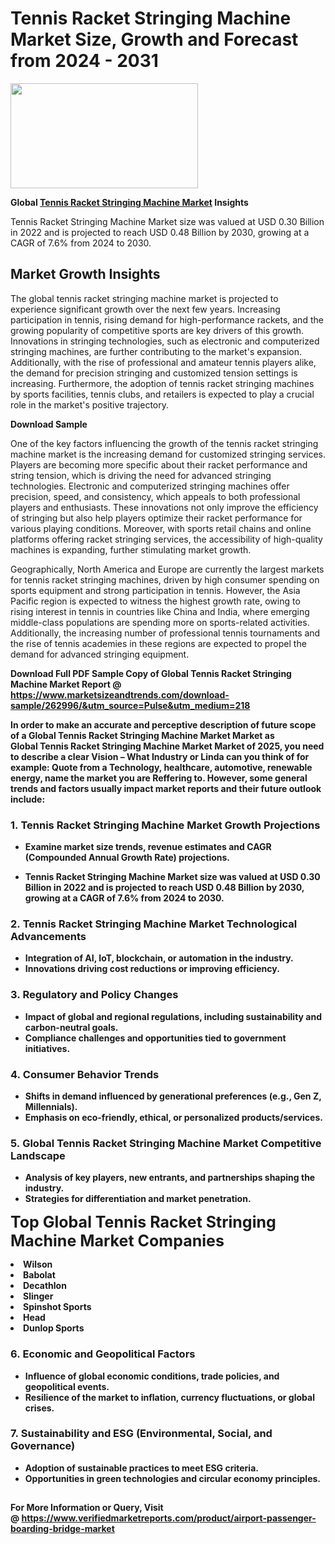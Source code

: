 <H1>Tennis Racket Stringing Machine Market Size, Growth and Forecast from 2024 - 2031</H1><img class="aligncenter size-medium wp-image-584254" src="https://thirdeyenews.in/wp-content/uploads/2024/09/Global-Market-Research-300x168.jpeg" alt="" width="300" height="168" /><p><strong>Global&nbsp;<a href="https://www.marketsizeandtrends.com/download-sample/262996/&amp;utm_source=Pulse&amp;utm_medium=218">Tennis Racket Stringing Machine Market</a> Insights</strong></p><p>Tennis Racket Stringing Machine Market size was valued at USD 0.30 Billion in 2022 and is projected to reach USD 0.48 Billion by 2030, growing at a CAGR of 7.6% from 2024 to 2030.</p><p><h2>Market Growth Insights</h2> <p>The global tennis racket stringing machine market is projected to experience significant growth over the next few years. Increasing participation in tennis, rising demand for high-performance rackets, and the growing popularity of competitive sports are key drivers of this growth. Innovations in stringing technologies, such as electronic and computerized stringing machines, are further contributing to the market's expansion. Additionally, with the rise of professional and amateur tennis players alike, the demand for precision stringing and customized tension settings is increasing. Furthermore, the adoption of tennis racket stringing machines by sports facilities, tennis clubs, and retailers is expected to play a crucial role in the market's positive trajectory.</p> <p><strong>Download Sample</strong></p> <p>One of the key factors influencing the growth of the tennis racket stringing machine market is the increasing demand for customized stringing services. Players are becoming more specific about their racket performance and string tension, which is driving the need for advanced stringing technologies. Electronic and computerized stringing machines offer precision, speed, and consistency, which appeals to both professional players and enthusiasts. These innovations not only improve the efficiency of stringing but also help players optimize their racket performance for various playing conditions. Moreover, with sports retail chains and online platforms offering racket stringing services, the accessibility of high-quality machines is expanding, further stimulating market growth.</p> <p>Geographically, North America and Europe are currently the largest markets for tennis racket stringing machines, driven by high consumer spending on sports equipment and strong participation in tennis. However, the Asia Pacific region is expected to witness the highest growth rate, owing to rising interest in tennis in countries like China and India, where emerging middle-class populations are spending more on sports-related activities. Additionally, the increasing number of professional tennis tournaments and the rise of tennis academies in these regions are expected to propel the demand for advanced stringing equipment.</p> <p><strong></p><p><span class=""><strong>Download Full PDF Sample Copy of Global Tennis Racket Stringing Machine Market Report</strong> @ <a href="https://www.marketsizeandtrends.com/download-sample/262996/&amp;utm_source=Pulse&amp;utm_medium=218" target="_blank">https://www.marketsizeandtrends.com/download-sample/262996/&amp;utm_source=Pulse&amp;utm_medium=218</a></span></p><p>In order to make an accurate and perceptive description of future scope of a Global&nbsp;Tennis Racket Stringing Machine Market Market as Global&nbsp;Tennis Racket Stringing Machine Market Market of 2025, you need to describe a clear Vision &ndash; What Industry or Linda can you think of for example: Quote from a Technology, healthcare, automotive, renewable energy, name the market you are Reffering to. However, some general trends and factors usually impact market reports and their future outlook include:</p><h3>1.&nbsp;<strong>Tennis Racket Stringing Machine Market Growth Projections</strong></h3><ul><li>Examine market size trends, revenue estimates and CAGR (Compounded Annual Growth Rate) projections.</li><li><p>Tennis Racket Stringing Machine Market size was valued at USD 0.30 Billion in 2022 and is projected to reach USD 0.48 Billion by 2030, growing at a CAGR of 7.6% from 2024 to 2030.</p></li></ul><h3>2.&nbsp;<strong>Tennis Racket Stringing Machine Market Technological Advancements</strong></h3><ul><li>Integration of AI, IoT, blockchain, or automation in the industry.</li><li>Innovations driving cost reductions or improving efficiency.</li></ul><h3>3.&nbsp;<strong>Regulatory and Policy Changes</strong></h3><ul><li>Impact of global and regional regulations, including sustainability and carbon-neutral goals.</li><li>Compliance challenges and opportunities tied to government initiatives.</li></ul><h3>4.&nbsp;<strong>Consumer Behavior Trends</strong></h3><ul><li>Shifts in demand influenced by generational preferences (e.g., Gen Z, Millennials).</li><li>Emphasis on eco-friendly, ethical, or personalized products/services.</li></ul><h3>5.&nbsp;<strong>Global Tennis Racket Stringing Machine Market Competitive Landscape</strong></h3><ul><li>Analysis of key players, new entrants, and partnerships shaping the industry.</li><li>Strategies for differentiation and market penetration.</li></ul><p data-pm-slice="1 1 []"><span style="color: inherit; font-family: inherit; font-size: 25px;">Top Global Tennis Racket Stringing Machine Market Companies</span></p><div class="" data-test-id=""><p><li>Wilson</li><li> Babolat</li><li> Decathlon</li><li> Slinger</li><li> Spinshot Sports</li><li> Head</li><li> Dunlop Sports</li></p></div><h3>6.&nbsp;<strong>Economic and Geopolitical Factors</strong></h3><ul><li>Influence of global economic conditions, trade policies, and geopolitical events.</li><li>Resilience of the market to inflation, currency fluctuations, or global crises.</li></ul><h3>7.&nbsp;<strong>Sustainability and ESG (Environmental, Social, and Governance)</strong></h3><ul><li>Adoption of sustainable practices to meet ESG criteria.</li><li>Opportunities in green technologies and circular economy principles.</li></ul><h2><strong style="font-size: 14px;">For More Information or Query, Visit @&nbsp;</strong><a style="background-color: #ffffff; font-size: 14px;" href="https://www.marketsizeandtrends.com/report/tennis-racket-stringing-machine-market/" target="_blank">https://www.verifiedmarketreports.com/product/airport-passenger-boarding-bridge-market</a></h2>
